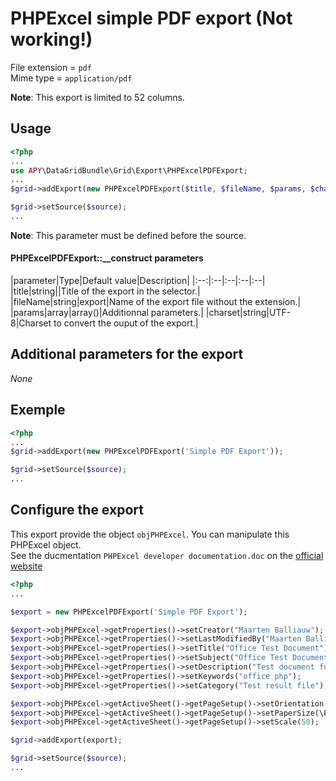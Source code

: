 PHPExcel simple PDF export (Not working!)
=========================================

File extension = `pdf`  
Mime type = `application/pdf`

**Note**: This export is limited to 52 columns.

## Usage
```php
<?php
...
use APY\DataGridBundle\Grid\Export\PHPExcelPDFExport; 
...
$grid->addExport(new PHPExcelPDFExport($title, $fileName, $params, $charset));

$grid->setSource($source);
...
```

**Note**: This parameter must be defined before the source.

#### PHPExcelPDFExport::__construct parameters

|parameter|Type|Default value|Description|
|:--:|:--|:--|:--|:--|
|title|string||Title of the export in the selector.|
|fileName|string|export|Name of the export file without the extension.|
|params|array|array()|Additionnal parameters.|
|charset|string|UTF-8|Charset to convert the ouput of the export.|

## Additional parameters for the export

_None_

## Exemple

```php
<?php
...
$grid->addExport(new PHPExcelPDFExport('Simple PDF Export'));

$grid->setSource($source);
...
```

## Configure the export

This export provide the object `objPHPExcel`. You can manipulate this PHPExcel object.  
See the ducmentation `PHPExcel developer documentation.doc` on the [official website](http://phpexcel.codeplex.com/)


```php
<?php
...

$export = new PHPExcelPDFExport('Simple PDF Export');

$export->objPHPExcel->getProperties()->setCreator("Maarten Balliauw");
$export->objPHPExcel->getProperties()->setLastModifiedBy("Maarten Balliauw");
$export->objPHPExcel->getProperties()->setTitle("Office Test Document");
$export->objPHPExcel->getProperties()->setSubject("Office Test Document");
$export->objPHPExcel->getProperties()->setDescription("Test document for Office, generated using PHP classes.");
$export->objPHPExcel->getProperties()->setKeywords("office php");
$export->objPHPExcel->getProperties()->setCategory("Test result file");

$export->objPHPExcel->getActiveSheet()->getPageSetup()->setOrientation(\PHPExcel_Worksheet_PageSetup::ORIENTATION_LANDSCAPE);
$export->objPHPExcel->getActiveSheet()->getPageSetup()->setPaperSize(\PHPExcel_Worksheet_PageSetup::PAPERSIZE_A4);
$export->objPHPExcel->getActiveSheet()->getPageSetup()->setScale(50);

$grid->addExport(export);

$grid->setSource($source);
...
```
